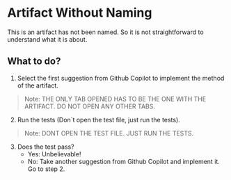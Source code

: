﻿# Artifact Without Naming

This is an artifact has not been named. So it is not straightforward to understand what it is about.

## What to do?

1. Select the first suggestion from Github Copilot to implement the method of the artifact.

>Note: THE ONLY TAB OPENED HAS TO BE THE ONE WITH THE ARTIFACT. DO NOT OPEN ANY OTHER TABS.

2. Run the tests (Don`t open the test file, just run the tests).

>Note: DONT OPEN THE TEST FILE. JUST RUN THE TESTS.

3. Does the test pass?
   - Yes: Unbelievable!
   - No: Take another suggestion from Github Copilot and implement it. Go to step 2.

